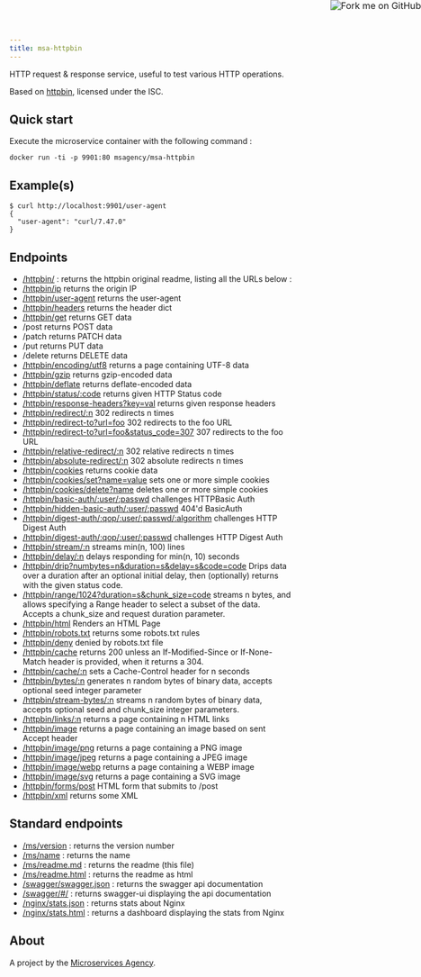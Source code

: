 ```yaml
---
title: msa-httpbin
---
```


<a href="https://github.com/TheMicroservicesAgency/msa-httpbin"><img style="zoom: 1.15; position: absolute; top: 0; right: 0; border: 0;" src="https://camo.githubusercontent.com/e7bbb0521b397edbd5fe43e7f760759336b5e05f/68747470733a2f2f73332e616d617a6f6e6177732e636f6d2f6769746875622f726962626f6e732f666f726b6d655f72696768745f677265656e5f3030373230302e706e67" alt="Fork me on GitHub" data-canonical-src="https://s3.amazonaws.com/github/ribbons/forkme_right_green_007200.png"></a>

HTTP request & response service, useful to test various HTTP operations.

Based on [httpbin](https://github.com/Runscope/httpbin), licensed under the ISC.

## Quick start

Execute the microservice container with the following command :

    docker run -ti -p 9901:80 msagency/msa-httpbin

## Example(s)

    $ curl http://localhost:9901/user-agent
    {
      "user-agent": "curl/7.47.0"
    }

## Endpoints

- [/httpbin/](http://demo.microservices.agency:9901/httpbin/) : returns the httpbin original readme, listing all the URLs below :
- [/httpbin/ip](http://demo.microservices.agency:9901/httpbin/ip) returns the origin IP
- [/httpbin/user-agent](http://demo.microservices.agency:9901/httpbin/user-agent) returns the user-agent
- [/httpbin/headers](http://demo.microservices.agency:9901/httpbin/headers) returns the header dict
- [/httpbin/get](http://demo.microservices.agency:9901/httpbin/get) returns GET data
- /post returns POST data
- /patch returns PATCH data
- /put returns PUT data
- /delete returns DELETE data
- [/httpbin/encoding/utf8](http://demo.microservices.agency:9901/httpbin/encoding/utf8) returns a page containing UTF-8 data
- [/httpbin/gzip](http://demo.microservices.agency:9901/httpbin/gzip) returns gzip-encoded data
- [/httpbin/deflate](http://demo.microservices.agency:9901/httpbin/deflate) returns deflate-encoded data
- [/httpbin/status/:code](http://demo.microservices.agency:9901/httpbin/status/418) returns given HTTP Status code
- [/httpbin/response-headers?key=val](http://demo.microservices.agency:9901/httpbin/response-headers?Server=httpbin&Content-Type=text%2Fplain%3B+charset%3DUTF-8) returns given response headers
- [/httpbin/redirect/:n](http://demo.microservices.agency:9901/httpbin/redirect/6) 302 redirects n times
- [/httpbin/redirect-to?url=foo](http://demo.microservices.agency:9901/httpbin/redirect-to?url=foo) 302 redirects to the foo URL
- [/httpbin/redirect-to?url=foo&status_code=307](http://demo.microservices.agency:9901/httpbin/redirect-to?url=foo&status_code=307) 307 redirects to the foo URL
- [/httpbin/relative-redirect/:n](http://demo.microservices.agency:9901/httpbin/relative-redirect/6) 302 relative redirects n times
- [/httpbin/absolute-redirect/:n](http://demo.microservices.agency:9901/httpbin/absolute-redirect/6) 302 absolute redirects n times
- [/httpbin/cookies](http://demo.microservices.agency:9901/httpbin/cookies) returns cookie data
- [/httpbin/cookies/set?name=value](http://demo.microservices.agency:9901/httpbin/cookies/set?k1=v1&k2=v2) sets one or more simple cookies
- [/httpbin/cookies/delete?name](http://demo.microservices.agency:9901/httpbin/cookies/delete?k1=&k2=) deletes one or more simple cookies
- [/httpbin/basic-auth/:user/:passwd](http://demo.microservices.agency:9901/httpbin/basic-auth/user/passwd) challenges HTTPBasic Auth
- [/httpbin/hidden-basic-auth/:user/:passwd](http://demo.microservices.agency:9901/httpbin/hidden-basic-auth/user/passwd) 404'd BasicAuth
- [/httpbin/digest-auth/:qop/:user/:passwd/:algorithm](http://demo.microservices.agency:9901/httpbin/digest-auth/auth/user/passwd/MD5) challenges HTTP Digest Auth
- [/httpbin/digest-auth/:qop/:user/:passwd](http://demo.microservices.agency:9901/httpbin/digest-auth/auth/user/passwd/MD5) challenges HTTP Digest Auth
- [/httpbin/stream/:n](http://demo.microservices.agency:9901/httpbin/stream/20) streams min(n, 100) lines
- [/httpbin/delay/:n](http://demo.microservices.agency:9901/httpbin/delay/3) delays responding for min(n, 10) seconds
- [/httpbin/drip?numbytes=n&duration=s&delay=s&code=code](http://demo.microservices.agency:9901/httpbin/drip?duration=5&code=200&numbytes=5) Drips data over a duration after an optional initial delay, then (optionally) returns with the given status code.
- [/httpbin/range/1024?duration=s&chunk_size=code](http://demo.microservices.agency:9901/httpbin/range/1024) streams n bytes, and allows specifying a Range header to select a subset of the data. Accepts a chunk_size and request duration parameter.
- [/httpbin/html](http://demo.microservices.agency:9901/httpbin/html) Renders an HTML Page
- [/httpbin/robots.txt](http://demo.microservices.agency:9901/httpbin/robots.txt) returns some robots.txt rules
- [/httpbin/deny](http://demo.microservices.agency:9901/httpbin/deny) denied by robots.txt file
- [/httpbin/cache](http://demo.microservices.agency:9901/httpbin/cache) returns 200 unless an If-Modified-Since or If-None-Match header is provided, when it returns a 304.
- [/httpbin/cache/:n](http://demo.microservices.agency:9901/httpbin/cache/60) sets a Cache-Control header for n seconds
- [/httpbin/bytes/:n](http://demo.microservices.agency:9901/httpbin/bytes/1024) generates n random bytes of binary data, accepts optional seed integer parameter
- [/httpbin/stream-bytes/:n](http://demo.microservices.agency:9901/httpbin/stream-bytes/1024) streams n random bytes of binary data, accepts optional seed and chunk_size integer parameters.
- [/httpbin/links/:n](http://demo.microservices.agency:9901/httpbin/links/10) returns a page containing n HTML links
- [/httpbin/image](http://demo.microservices.agency:9901/httpbin/image) returns a page containing an image based on sent Accept header
- [/httpbin/image/png](http://demo.microservices.agency:9901/httpbin/image/png) returns a page containing a PNG image
- [/httpbin/image/jpeg](http://demo.microservices.agency:9901/httpbin/image/jpeg) returns a page containing a JPEG image
- [/httpbin/image/webp](http://demo.microservices.agency:9901/httpbin/image/webp) returns a page containing a WEBP image
- [/httpbin/image/svg](http://demo.microservices.agency:9901/httpbin/image/svg) returns a page containing a SVG image
- [/httpbin/forms/post](http://demo.microservices.agency:9901/httpbin/forms/post) HTML form that submits to /post
- [/httpbin/xml](http://demo.microservices.agency:9901/httpbin/xml) returns some XML


## Standard endpoints

- [/ms/version](http://demo.microservices.agency:9901/ms/version) : returns the version number
- [/ms/name](http://demo.microservices.agency:9901/ms/name) : returns the name
- [/ms/readme.md](http://demo.microservices.agency:9901/ms/readme.md) : returns the readme (this file)
- [/ms/readme.html](http://demo.microservices.agency:9901/ms/readme.html) : returns the readme as html
- [/swagger/swagger.json](http://demo.microservices.agency:9901/swagger/swagger.json) : returns the swagger api documentation
- [/swagger/#/](http://demo.microservices.agency:9901/swagger/#/) : returns swagger-ui displaying the api documentation
- [/nginx/stats.json](http://demo.microservices.agency:9901/nginx/stats.json) : returns stats about Nginx
- [/nginx/stats.html](http://demo.microservices.agency:9901/nginx/stats.html) : returns a dashboard displaying the stats from Nginx


## About

A project by the [Microservices Agency](http://microservices.agency).
